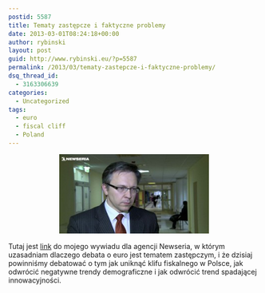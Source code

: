 ```yaml
---
postid: 5587
title: Tematy zastępcze i faktyczne problemy
date: 2013-03-01T08:24:18+00:00
author: rybinski
layout: post
guid: http://www.rybinski.eu/?p=5587
permalink: /2013/03/tematy-zastepcze-i-faktyczne-problemy/
dsq_thread_id:
  - 3163306639
categories:
  - Uncategorized
tags:
  - euro
  - fiscal cliff
  - Poland
---
```

<p style="text-align: center;">
  <a href="/uploads/2013/03/Wywiad_Newseria.jpg"><img class="wp-image-5588 aligncenter" title="Wywiad_Newseria" src="/uploads/2013/03/Wywiad_Newseria-300x159.jpg" alt="" width="300" height="159" /></a>
</p>

Tutaj jest [link](http://www.bankier.pl/wiadomosc/Rybinski-debatowanie-o-euro-to-strata-czasu-2771283.html) do mojego wywiadu dla agencji Newseria, w którym uzasadniam dlaczego debata o euro jest tematem zastępczym, i że dzisiaj powinniśmy debatować o tym jak uniknąć klifu fiskalnego w Polsce, jak odwrócić negatywne trendy demograficzne i jak odwrócić trend spadającej innowacyjności.
